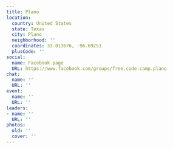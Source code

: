 ```yaml
---
title: Plano
location:
  country: United States
  state: Texas
  city: Plano
  neighborhood: ''
  coordinates: 33.013676, -96.69251
  plusCode: ''
social:
  name: Facebook page
  URL: https://www.facebook.com/groups/free.code.camp.plano
chat:
  name: ''
  URL: ''
event:
  name: ''
  URL: ''
leaders:
- name: ''
  URL: ''
photos:
  old: ''
  cover: ''
---
```


